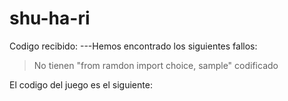 # shu-ha-ri
Codigo recibido:
---Hemos encontrado los siguientes fallos:
>No tienen "from ramdon import choice, sample" codificado

El codigo del juego es el siguiente:
